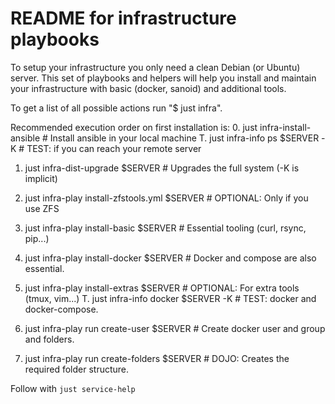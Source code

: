 # README for infrastructure playbooks
To setup your infrastructure you only need a clean Debian (or Ubuntu) server.
This set of playbooks and helpers will help you install and maintain your infrastructure with basic (docker, sanoid) and additional tools.

To get a list of all possible actions run "$ just infra".

Recommended execution order on first installation is:
0. just infra-install-ansible                           # Install ansible in your local machine
T. just infra-info ps $SERVER -K                        # TEST: if you can reach your remote server

1. just infra-dist-upgrade $SERVER                      # Upgrades the full system (-K is implicit)
2. just infra-play install-zfstools.yml $SERVER         # OPTIONAL: Only if you use ZFS
3. just infra-play install-basic $SERVER                # Essential tooling (curl, rsync, pip...)
4. just infra-play install-docker $SERVER               # Docker and compose are also essential.
5. just infra-play install-extras $SERVER               # OPTIONAL: For extra tools (tmux, vim...)
T. just infra-info docker $SERVER -K                    # TEST: docker and docker-compose.

6. just infra-play run create-user $SERVER              # Create docker user and group and folders.
7. just infra-play run create-folders $SERVER           # DOJO: Creates the required folder structure.

Follow with `just service-help`
